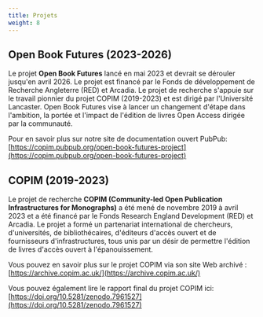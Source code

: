 ```yaml
---
title: Projets
weight: 8
---
```


## Open Book Futures (2023-2026)

Le projet **Open Book Futures** lancé en mai 2023 et devrait se dérouler jusqu'en avril 2026. Le projet est financé par le Fonds de développement de Recherche Angleterre (RED) et Arcadia. Le projet de recherche s'appuie sur le travail pionnier du projet COPIM (2019-2023) et est dirigé par l'Université Lancaster. Open Book Futures vise à lancer un changement d'étape dans l'ambition, la portée et l'impact de l'édition de livres Open Access dirigée par la communauté.

Pour en savoir plus sur notre site de documentation ouvert PubPub: [https://copim.pubpub.org/open-book-futures-project](https://copim.pubpub.org/open-book-futures-project)

## COPIM (2019-2023)

Le projet de recherche **COPIM (Community-led Open Publication Infrastructures for Monographs)** a été mené de novembre 2019 à avril 2023 et a été financé par le Fonds Research England Development (RED) et Arcadia. Le projet a formé un partenariat international de chercheurs, d'universités, de bibliothécaires, d'éditeurs d'accès ouvert et de fournisseurs d'infrastructures, tous unis par un désir de permettre l'édition de livres d'accès ouvert à l'épanouissement.

Vous pouvez en savoir plus sur le projet COPIM via son site Web archivé : [https://archive.copim.ac.uk/](https://archive.copim.ac.uk/)

Vous pouvez également lire le rapport final du projet COPIM ici: [https://doi.org/10.5281/zenodo.7961527](https://doi.org/10.5281/zenodo.7961527)